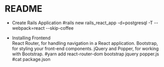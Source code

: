 # README


*  Create Rails Application
  #rails new rails_react_app -d=postgresql -T --webpack=react --skip-coffee

*  Installing Frontend  
   React Router, for handling navigation in a React application.
   Bootstrap, for styling your front-end components.
   jQuery and Popper, for working with Bootstrap.
  #yarn add react-router-dom bootstrap jquery popper.js
  #cat package.json
